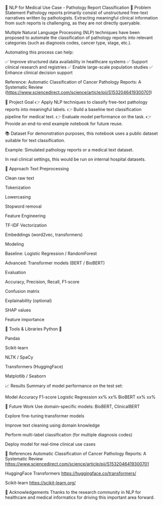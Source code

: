 🏥 NLP for Medical Use Case - Pathology Report Classification
📌 Problem Statement
Pathology reports primarily consist of unstructured free-text narratives written by pathologists.
Extracting meaningful clinical information from such reports is challenging, as they are not directly queryable.

Multiple Natural Language Processing (NLP) techniques have been proposed to automate the classification of pathology reports into relevant categories (such as diagnosis codes, cancer type, stage, etc.).

Automating this process can help:

✅ Improve structured data availability in healthcare systems
✅ Support clinical research and registries
✅ Enable large-scale population studies
✅ Enhance clinical decision support

Reference: Automatic Classification of Cancer Pathology Reports: A Systematic Review
(https://www.sciencedirect.com/science/article/pii/S1532046419300701)

🎯 Project Goal
👉 Apply NLP techniques to classify free-text pathology reports into meaningful labels.
👉 Build a baseline text classification pipeline for medical text.
👉 Evaluate model performance on the task.
👉 Provide an end-to-end example notebook for future reuse.

📚 Dataset
For demonstration purposes, this notebook uses a public dataset suitable for text classification.

Example: Simulated pathology reports or a medical text dataset.

In real clinical settings, this would be run on internal hospital datasets.

🔨 Approach
Text Preprocessing

Clean raw text

Tokenization

Lowercasing

Stopword removal

Feature Engineering

TF-IDF Vectorization

Embeddings (word2vec, transformers)

Modeling

Baseline: Logistic Regression / RandomForest

Advanced: Transformer models (BERT / BioBERT)

Evaluation

Accuracy, Precision, Recall, F1-score

Confusion matrix

Explainability (optional)

SHAP values

Feature importance

🚀 Tools & Libraries
Python 🐍

Pandas

Scikit-learn

NLTK / SpaCy

Transformers (HuggingFace)

Matplotlib / Seaborn

📈 Results
Summary of model performance on the test set:

Model	Accuracy	F1-score
Logistic Regression	xx%	xx%
BioBERT	xx%	xx%

📌 Future Work
Use domain-specific models: BioBERT, ClinicalBERT

Explore fine-tuning transformer models

Improve text cleaning using domain knowledge

Perform multi-label classification (for multiple diagnosis codes)

Deploy model for real-time clinical use cases

💬 References
Automatic Classification of Cancer Pathology Reports: A Systematic Review
https://www.sciencedirect.com/science/article/pii/S1532046419300701

HuggingFace Transformers
https://huggingface.co/transformers/

Scikit-learn
https://scikit-learn.org/

🙏 Acknowledgements
Thanks to the research community in NLP for healthcare and medical informatics for driving this important area forward.

